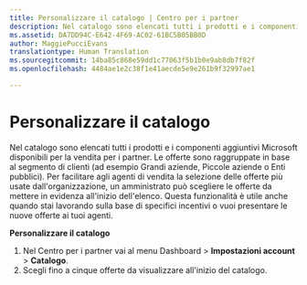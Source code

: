 ```yaml
---
title: Personalizzare il catalogo | Centro per i partner
description: Nel catalogo sono elencati tutti i prodotti e i componenti aggiuntivi Microsoft disponibili per la vendita per i partner.
ms.assetid: DA7DD94C-E642-4F69-AC02-61BC5B05BB0D
author: MaggiePucciEvans
translationtype: Human Translation
ms.sourcegitcommit: 14ba85c868e59dd1c77063f5b1b0e9ab8db7f82f
ms.openlocfilehash: 4484ae1e2c38f1e41aecde5e9e261b9f32997ae1

---
```


# Personalizzare il catalogo


Nel catalogo sono elencati tutti i prodotti e i componenti aggiuntivi Microsoft disponibili per la vendita per i partner. Le offerte sono raggruppate in base al segmento di clienti (ad esempio Grandi aziende, Piccole aziende o Enti pubblici). Per facilitare agli agenti di vendita la selezione delle offerte più usate dall'organizzazione, un amministrato può scegliere le offerte da mettere in evidenza all'inizio dell'elenco. Questa funzionalità è utile anche quando stai lavorando sulla base di specifici incentivi o vuoi presentare le nuove offerte ai tuoi agenti.

**Personalizzare il catalogo**

1.  Nel Centro per i partner vai al menu Dashboard &gt; **Impostazioni account** &gt; **Catalogo**.
2.  Scegli fino a cinque offerte da visualizzare all'inizio del catalogo.

 

 






<!--HONumber=Nov16_HO4-->


